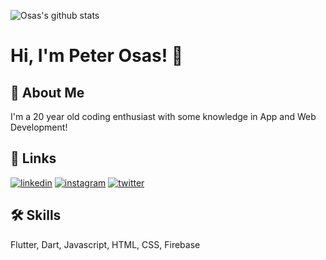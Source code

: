 ![Osas's github stats](https://github-readme-stats.vercel.app/api?username=ojaciper&show_icons=true&theme=react)

# Hi, I'm Peter Osas! 👋


## 🚀 About Me
I'm a 20 year old coding enthusiast with some knowledge in App and Web Development!


## 🔗 Links


[![linkedin](https://img.shields.io/badge/linkedin-0A66C2?style=for-the-badge&logo=linkedin&logoColor=white)](https://www.linkedin.com/in/peter-osas-9b8433195/)
[![instagram](https://img.shields.io/badge/instagram-1DA1F2?style=for-the-badge&logo=instagram&logoColor=white)](https://www.instagram.com/osaspeter6/)
[![twitter](https://img.shields.io/badge/twitter-1DA1F2?style=for-the-badge&logo=twitter&logoColor=white)](twitter.com/Ojasciper)



## 🛠 Skills
Flutter, Dart, Javascript, HTML, CSS, Firebase
